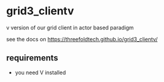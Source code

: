 # grid3_clientv

v version of our grid client in actor based paradigm

see the docs on https://threefoldtech.github.io/grid3_clientv/ 


## requirements

- you need V installed



